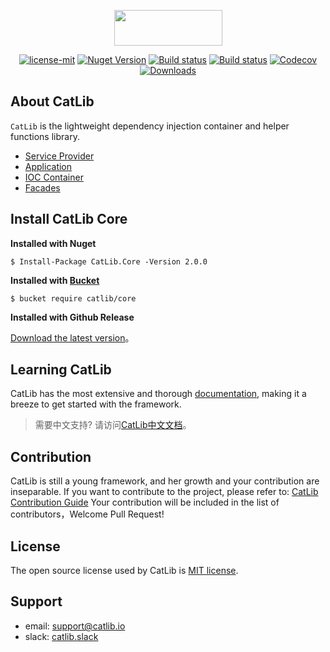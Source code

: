 ﻿<p align="center"><img width="173" height="57" src="https://catlib.io/imgs/logo-txt.png"></p>

<p align="center">
<a href="https://github.com/Catlib/Core/blob/master/LICENSE"><img src="https://img.shields.io/badge/license-MIT-blue.svg" title="license-mit" /></a>
<a href="https://www.nuget.org/packages/catlib.core/"><img src="https://badge.fury.io/nu/catlib.core.svg" title="Nuget Version" /></a>
<a href="https://travis-ci.com/CatLib/Core"><img src="https://travis-ci.com/CatLib/Core.svg?branch=master" title="Build status"/></a>
<a href="https://github.com/catlib/core/actions"><img src="https://github.com/catlib/core/workflows/catlib/badge.svg" title="Build status"></a>
<a href="https://codecov.io/gh/CatLib/Core">
  <img src="https://codecov.io/gh/CatLib/Core/branch/master/graph/badge.svg" alt="Codecov" />
</a>
<a href="https://github.com/CatLib/Core/releases">
  <img src="https://img.shields.io/nuget/dt/CatLib.Core.svg" alt="Downloads" />
</a>
</p>

## About CatLib

`CatLib` is the lightweight dependency injection container and helper functions library. 

- [Service Provider](https://catlib.io/lasted/architecture/service-provider.html)
- [Application](https://catlib.io/lasted/architecture/application.html)
- [IOC Container](https://catlib.io/lasted/architecture/container.html)
- [Facades](https://catlib.io/lasted/architecture/facade.html)

## Install CatLib Core

**Installed with Nuget**

```PM
$ Install-Package CatLib.Core -Version 2.0.0
```

**Installed with [Bucket](https://github.com/getbucket/bucket)**

```shell
$ bucket require catlib/core
```

**Installed with Github Release**

[Download the latest version](https://github.com/CatLib/Core/releases)。

## Learning CatLib

CatLib has the most extensive and thorough [documentation](https://catlib.io), making it a breeze to get started with the framework.

> 需要中文支持? 请访问[CatLib中文文档](https://zh.catlib.io)。

## Contribution

CatLib is still a young framework, and her growth and your contribution are inseparable. If you want to contribute to the project, please refer to: [CatLib Contribution Guide](https://catlib.io/lasted/contribution.html) Your contribution will be included in the list of contributors，Welcome Pull Request!

## License

The open source license used by CatLib is [MIT license](http://opensource.org/licenses/MIT).

## Support

* email: support@catlib.io
* slack: [catlib.slack](https://catlib.slack.com/messages/internals/)
